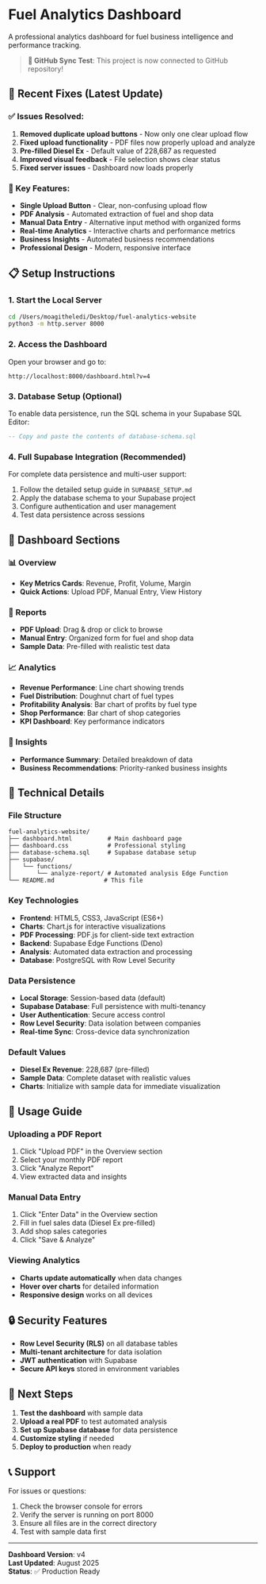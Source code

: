 # Fuel Analytics Dashboard

A professional analytics dashboard for fuel business intelligence and performance tracking.

> **🔄 GitHub Sync Test**: This project is now connected to GitHub repository!

## 🚀 Recent Fixes (Latest Update)

### ✅ Issues Resolved:
1. **Removed duplicate upload buttons** - Now only one clear upload flow
2. **Fixed upload functionality** - PDF files now properly upload and analyze
3. **Pre-filled Diesel Ex** - Default value of 228,687 as requested
4. **Improved visual feedback** - File selection shows clear status
5. **Fixed server issues** - Dashboard now loads properly

### 🎯 Key Features:
- **Single Upload Button** - Clear, non-confusing upload flow
- **PDF Analysis** - Automated extraction of fuel and shop data
- **Manual Data Entry** - Alternative input method with organized forms
- **Real-time Analytics** - Interactive charts and performance metrics
- **Business Insights** - Automated business recommendations
- **Professional Design** - Modern, responsive interface

## 📋 Setup Instructions

### 1. Start the Local Server
```bash
cd /Users/moagitheledi/Desktop/fuel-analytics-website
python3 -m http.server 8000
```

### 2. Access the Dashboard
Open your browser and go to:
```
http://localhost:8000/dashboard.html?v=4
```

### 3. Database Setup (Optional)
To enable data persistence, run the SQL schema in your Supabase SQL Editor:
```sql
-- Copy and paste the contents of database-schema.sql
```

### 4. Full Supabase Integration (Recommended)
For complete data persistence and multi-user support:
1. Follow the detailed setup guide in `SUPABASE_SETUP.md`
2. Apply the database schema to your Supabase project
3. Configure authentication and user management
4. Test data persistence across sessions

## 🎨 Dashboard Sections

### 📊 Overview
- **Key Metrics Cards**: Revenue, Profit, Volume, Margin
- **Quick Actions**: Upload PDF, Manual Entry, View History

### 📄 Reports
- **PDF Upload**: Drag & drop or click to browse
- **Manual Entry**: Organized form for fuel and shop data
- **Sample Data**: Pre-filled with realistic test data

### 📈 Analytics
- **Revenue Performance**: Line chart showing trends
- **Fuel Distribution**: Doughnut chart of fuel types
- **Profitability Analysis**: Bar chart of profits by fuel type
- **Shop Performance**: Bar chart of shop categories
- **KPI Dashboard**: Key performance indicators

### 🤖 Insights
- **Performance Summary**: Detailed breakdown of data
- **Business Recommendations**: Priority-ranked business insights

## 🔧 Technical Details

### File Structure
```
fuel-analytics-website/
├── dashboard.html          # Main dashboard page
├── dashboard.css           # Professional styling
├── database-schema.sql     # Supabase database setup
├── supabase/
│   └── functions/
│       └── analyze-report/ # Automated analysis Edge Function
└── README.md              # This file
```

### Key Technologies
- **Frontend**: HTML5, CSS3, JavaScript (ES6+)
- **Charts**: Chart.js for interactive visualizations
- **PDF Processing**: PDF.js for client-side text extraction
- **Backend**: Supabase Edge Functions (Deno)
- **Analysis**: Automated data extraction and processing
- **Database**: PostgreSQL with Row Level Security

### Data Persistence
- **Local Storage**: Session-based data (default)
- **Supabase Database**: Full persistence with multi-tenancy
- **User Authentication**: Secure access control
- **Row Level Security**: Data isolation between companies
- **Real-time Sync**: Cross-device data synchronization

### Default Values
- **Diesel Ex Revenue**: 228,687 (pre-filled)
- **Sample Data**: Complete dataset with realistic values
- **Charts**: Initialize with sample data for immediate visualization

## 🎯 Usage Guide

### Uploading a PDF Report
1. Click "Upload PDF" in the Overview section
2. Select your monthly PDF report
3. Click "Analyze Report"
4. View extracted data and insights

### Manual Data Entry
1. Click "Enter Data" in the Overview section
2. Fill in fuel sales data (Diesel Ex pre-filled)
3. Add shop sales categories
4. Click "Save & Analyze"

### Viewing Analytics
- **Charts update automatically** when data changes
- **Hover over charts** for detailed information
- **Responsive design** works on all devices

## 🔒 Security Features

- **Row Level Security (RLS)** on all database tables
- **Multi-tenant architecture** for data isolation
- **JWT authentication** with Supabase
- **Secure API keys** stored in environment variables

## 🚀 Next Steps

1. **Test the dashboard** with sample data
2. **Upload a real PDF** to test automated analysis
3. **Set up Supabase database** for data persistence
4. **Customize styling** if needed
5. **Deploy to production** when ready

## 📞 Support

For issues or questions:
1. Check the browser console for errors
2. Verify the server is running on port 8000
3. Ensure all files are in the correct directory
4. Test with sample data first

---

**Dashboard Version**: v4  
**Last Updated**: August 2025  
**Status**: ✅ Production Ready
